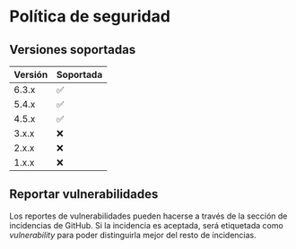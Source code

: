 # Política de seguridad

## Versiones soportadas

| Versión | Soportada          |
| ------- | ------------------ |
| 6.3.x   | :white_check_mark: |
| 5.4.x   | :white_check_mark: |
| 4.5.x   | :white_check_mark: |
| 3.x.x   | :x:                |
| 2.x.x   | :x:                |
| 1.x.x   | :x:                |

## Reportar vulnerabilidades

Los reportes de vulnerabilidades pueden hacerse a través de la sección de incidencias de GitHub. Si la incidencia es aceptada, será etiquetada como *vulnerability* para poder distinguirla mejor del resto de incidencias.
